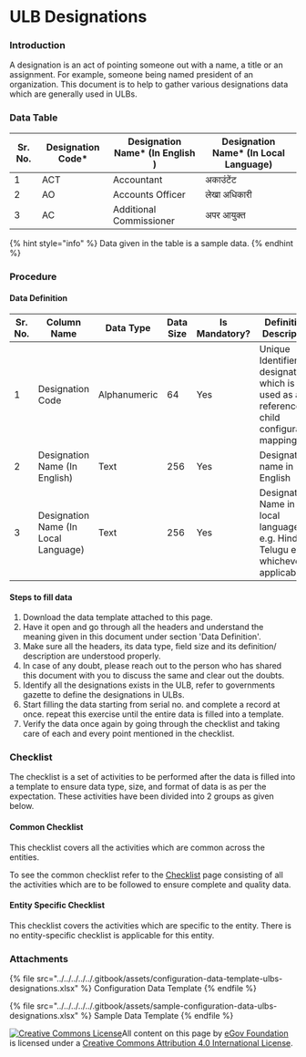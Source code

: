 # ULB Designations

### Introduction

A designation is an act of pointing someone out with a name, a title or an assignment. For example, someone being named president of an organization. This document is to help to gather various designations data which are generally used in ULBs.

### Data Table

| Sr. No. | Designation Code\* | Designation Name\* (In English ) | Designation Name\* (In Local Language) |
| ------- | ------------------ | -------------------------------- | -------------------------------------- |
| 1       | ACT                | Accountant                       | अकाउंटेंट                              |
| 2       | AO                 | Accounts Officer                 | लेखा अधिकारी                           |
| 3       | AC                 | Additional Commissioner          | अपर आयुक्त                             |

{% hint style="info" %}
Data given in the table is a sample data.
{% endhint %}

### Procedure

#### Data Definition

| Sr. No. | Column Name                          | Data Type    | Data Size | Is Mandatory? | Definition/ Description                                                                        |
| ------- | ------------------------------------ | ------------ | --------- | ------------- | ---------------------------------------------------------------------------------------------- |
| 1       | Designation Code                     | Alphanumeric | 64        | Yes           | Unique Identifier for designation which is used as a reference for child configuration mapping |
| 2       | Designation Name (In English)        | Text         | 256       | Yes           | Designation name in English                                                                    |
| 3       | Designation Name (In Local Language) | Text         | 256       | Yes           | Designation Name in the local language. e.g. Hindi, Telugu etc. whichever is applicable        |

#### Steps to fill data

1. Download the data template attached to this page.
2. Have it open and go through all the headers and understand the meaning given in this document under section 'Data Definition'.
3. Make sure all the headers, its data type, field size and its definition/ description are understood properly.
4. In case of any doubt, please reach out to the person who has shared this document with you to discuss the same and clear out the doubts.
5. Identify all the designations exists in the ULB, refer to governments gazette to define the designations in ULBs.
6. Start filling the data starting from serial no. and complete a record at once. repeat this exercise until the entire data is filled into a template.
7. Verify the data once again by going through the checklist and taking care of each and every point mentioned in the checklist.

### Checklist

The checklist is a set of activities to be performed after the data is filled into a template to ensure data type, size, and format of data is as per the expectation. These activities have been divided into 2 groups as given below.

#### Common Checklist

This checklist covers all the activities which are common across the entities.

To see the common checklist refer to the [Checklist](../../module-setup/common-config/checklist.md) page consisting of all the activities which are to be followed to ensure complete and quality data.

#### Entity Specific Checklist

This checklist covers the activities which are specific to the entity. There is no entity-specific checklist is applicable for this entity.

### Attachments

{% file src="../../../../../.gitbook/assets/configuration-data-template-ulbs-designations.xlsx" %}
Configuration Data Template
{% endfile %}

{% file src="../../../../../.gitbook/assets/sample-configuration-data-ulbs-designations.xlsx" %}
Sample Data Template
{% endfile %}

[![Creative Commons License](https://i.creativecommons.org/l/by/4.0/80x15.png)​](http://creativecommons.org/licenses/by/4.0/)All content on this page by [eGov Foundation](https://egov.org.in) is licensed under a [Creative Commons Attribution 4.0 International License](http://creativecommons.org/licenses/by/4.0/).
